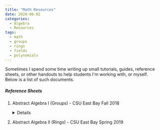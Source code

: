 ```yaml
---
title: "Math Resources"
date: 2020-06-02
categories:
  - Algebra
  - Resources
tags:
  - math
  - groups
  - rings
  - fields
  - polynomials
---
```


Sometimes I spend some time writing up small tutorials, guides, reference sheets, or other handouts to help students I'm working with, or myself. Below is a list of such documents.

##### Reference Sheets

1.  Abstract Algebra I (Groups) - CSU East Bay Fall 2018 <details markdown="1"><object data="{{ site.url }}{{ site.baseurl }}/assets/pdfs/Algebra_I_Reference_Sheet.pdf" width="1500" height="1000" type="application/pdf"></object></details>  
    
2. Abstract Algebra II (Rings) - CSU East Bay Spring 2019
    <object data="{{ site.url }}{{ site.baseurl }}/assets/pdfs/Algebra_II_Reference_Sheet.pdf" width="1500" height="1000" type="application/pdf"></object>

